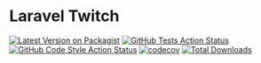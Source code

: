 # Laravel Twitch

[![Latest Version on Packagist](https://img.shields.io/packagist/v/farzai/twitch.svg?style=flat-square)](https://packagist.org/packages/farzai/twitch)
[![GitHub Tests Action Status](https://img.shields.io/github/actions/workflow/status/farzai/laravel-twitch/run-tests.yml?branch=main&label=tests&style=flat-square)](https://github.com/farzai/laravel-twitch/actions?query=workflow%3Arun-tests+branch%3Amain)
[![GitHub Code Style Action Status](https://img.shields.io/github/actions/workflow/status/farzai/laravel-twitch/fix-php-code-style-issues.yml?branch=main&label=code%20style&style=flat-square)](https://github.com/farzai/laravel-twitch/actions?query=workflow%3A"Fix+PHP+code+style+issues"+branch%3Amain)
[![codecov](https://codecov.io/gh/farzai/laravel-twitch/branch/main/graph/badge.svg)](https://codecov.io/gh/farzai/laravel-twitch)
[![Total Downloads](https://img.shields.io/packagist/dt/farzai/twitch.svg?style=flat-square)](https://packagist.org/packages/farzai/twitch)

